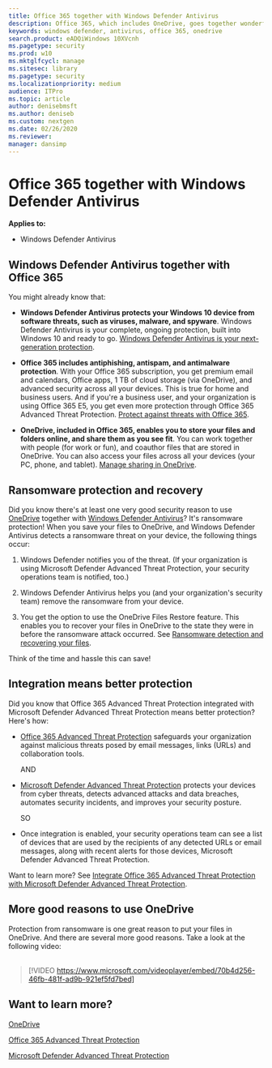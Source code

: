 ```yaml
---
title: Office 365 together with Windows Defender Antivirus
description: Office 365, which includes OneDrive, goes together wonderfully with Windows Defender Antivirus. Read this article to learn more.
keywords: windows defender, antivirus, office 365, onedrive
search.product: eADQiWindows 10XVcnh
ms.pagetype: security
ms.prod: w10
ms.mktglfcycl: manage
ms.sitesec: library
ms.pagetype: security
ms.localizationpriority: medium
audience: ITPro 
ms.topic: article 
author: denisebmsft
ms.author: deniseb
ms.custom: nextgen
ms.date: 02/26/2020
ms.reviewer: 
manager: dansimp
---
```


# Office 365 together with Windows Defender Antivirus

**Applies to:**

- Windows Defender Antivirus

## Windows Defender Antivirus together with Office 365

You might already know that:

- **Windows Defender Antivirus protects your Windows 10 device from software threats, such as viruses, malware, and spyware**. Windows Defender Antivirus is your complete, ongoing protection, built into Windows 10 and ready to go. [Windows Defender Antivirus is your next-generation protection](https://docs.microsoft.com/windows/security/threat-protection/windows-defender-antivirus/windows-defender-antivirus-in-windows-10). 

- **Office 365 includes antiphishing, antispam, and antimalware protection**. With your Office 365 subscription, you get premium email and calendars, Office apps, 1 TB of cloud storage (via OneDrive), and advanced security across all your devices. This is true for home and business users. And if you're a business user, and your organization is using Office 365 E5, you get even more protection through Office 365 Advanced Threat Protection. [Protect against threats with Office 365](https://docs.microsoft.com/microsoft-365/security/office-365-security/protect-against-threats).

- **OneDrive, included in Office 365, enables you to store your files and folders online, and share them as you see fit**. You can work together with people (for work or fun), and coauthor files that are stored in OneDrive. You can also access your files across all your devices (your PC, phone, and tablet). [Manage sharing in OneDrive](https://docs.microsoft.com/OneDrive/manage-sharing).

## Ransomware protection and recovery

Did you know there's at least one very good security reason to use [OneDrive](https://docs.microsoft.com/onedrive) together with [Windows Defender Antivirus](https://docs.microsoft.com/windows/security/threat-protection/windows-defender-antivirus/windows-defender-antivirus-in-windows-10)? It's ransomware protection! When you save your files to OneDrive, and Windows Defender Antivirus detects a ransomware threat on your device, the following things occur:

1. Windows Defender notifies you of the threat. (If your organization is using Microsoft Defender Advanced Threat Protection, your security operations team is notified, too.)

2. Windows Defender Antivirus helps you (and your organization's security team) remove the ransomware from your device.

3. You get the option to use the OneDrive Files Restore feature. This enables you to recover your files in OneDrive to the state they were in before the ransomware attack occurred. See [Ransomware detection and recovering your files](https://support.office.com/article/0d90ec50-6bfd-40f4-acc7-b8c12c73637f).

Think of the time and hassle this can save! 

## Integration means better protection

Did you know that Office 365 Advanced Threat Protection integrated with Microsoft Defender Advanced Threat Protection means better protection? Here's how:

- [Office 365 Advanced Threat Protection](https://docs.microsoft.com/microsoft-365/security/office-365-security/office-365-atp) safeguards your organization against malicious threats posed by email messages, links (URLs) and collaboration tools.

    AND

- [Microsoft Defender Advanced Threat Protection](https://docs.microsoft.com/windows/security/threat-protection) protects your devices from cyber threats, detects advanced attacks and data breaches, automates security incidents, and improves your security posture.

    SO

- Once integration is enabled, your security operations team can see a list of devices that are used by the recipients of any detected URLs or email messages, along with recent alerts for those devices, Microsoft Defender Advanced Threat Protection.

Want to learn more? See [Integrate Office 365 Advanced Threat Protection with Microsoft Defender Advanced Threat Protection](https://docs.microsoft.com/microsoft-365/security/office-365-security/integrate-office-365-ti-with-wdatp).

## More good reasons to use OneDrive

Protection from ransomware is one great reason to put your files in OneDrive. And there are several more good reasons. Take a look at the following video: <br/><br/>

> [!VIDEO https://www.microsoft.com/videoplayer/embed/70b4d256-46fb-481f-ad9b-921ef5fd7bed]

## Want to learn more?

[OneDrive](https://docs.microsoft.com/onedrive)

[Office 365 Advanced Threat Protection](https://docs.microsoft.com/microsoft-365/security/office-365-security/office-365-atp?view=o365-worldwide)

[Microsoft Defender Advanced Threat Protection](https://docs.microsoft.com/windows/security/threat-protection/)


